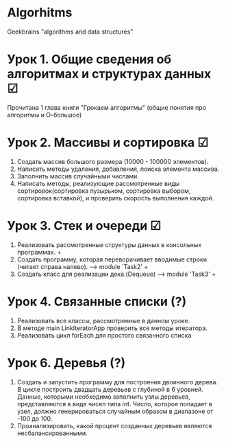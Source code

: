 # Algorhitms 
Geekbrains "algorithms and data structures"

# Урок 1. Общие сведения об алгоритмах и структурах данных ☑
   Прочитана 1 глава книги "Грокаем алгоритмы" (общие понятия про алгоритмы и О-большое)

# Урок 2. Массивы и сортировка ☑

1) Создать массив большого размера (10000 - 100000 элементов).
2) Написать методы удаления, добавления, поиска элемента массива.
3) Заполнить массив случайными числами.
4) Написать методы, реализующие рассмотренные виды сортировок(сортировка пузырьком, сортировка выбором, сортировка
   вставкой), и проверить скорость выполнения каждой.

# Урок 3. Стек и очереди ☑

1) Реализовать рассмотренные структуры данных в консольных программах. +
2) Создать программу, которая переворачивает вводимые строки (читает справа налево). --> module 'Task2' +
3) Создать класс для реализации дека.(Dequeue) --> module 'Task3' +

# Урок 4. Связанные списки (?)

1) Реализовать все классы, рассмотренные в данном уроке.
2) В методе main LinkIteratorApp проверить все методы итератора.
3) Реализовать цикл forEach для простого связанного списка

# Урок 6. Деревья (?)

1. Создать и запустить программу для построения двоичного дерева. В цикле построить двадцать деревьев с глубиной в 6
   уровней. Данные, которыми необходимо заполнить узлы деревьев, представляются в виде чисел типа int. Число, которое
   попадает в узел, должно генерироваться случайным образом в диапазоне от -100 до 100.
2. Проанализировать, какой процент созданных деревьев являются несбалансированными.